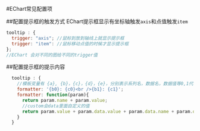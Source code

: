 #EChart常见配置项

##配置提示框的触发方式
EChart提示框显示有坐标轴触发<code>axis</code>和点值触发<code>item</code>
```javascript
tooltip : {
  trigger: "axis"; //鼠标到放到轴线上就显示提示框
  trigger: "item": //鼠标移动点值的时候才显示提示框
};
//EChart 会对不同的图给不同的trigger值
```
##配置提示框的提示内容
```javascript
  tooltip : {
    //模板变量有 {a}, {b}，{c}，{d}，{e}，分别表示系列名，数据名，数据值等0,1代表series的序列
    formatter: '{b0}: {c0}<br />{b1}: {c1}'; 
    formatter: function(param){
      return param.name + param.value;
      //custom会data里面自定义的值
      return param.value + param.data.value + param.data.name + param.data.custom;
    }
  }
```
